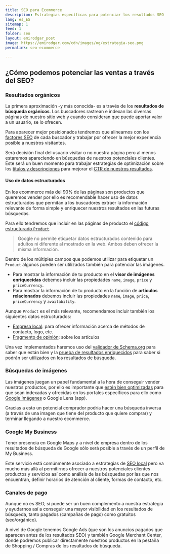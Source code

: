 ```yaml
---
title: SEO para Ecommerce
description: Estrategias específicas para potenciar los resultados SEO de tu plataforma de venta online
lang: es_ES
sitemap: 1
feed: 1
folder: seo
layout: emirodgar_post
image: https://emirodgar.com/cdn/images/og/estrategia-seo.png
permalink: seo-ecommerce

---
```


## ¿Cómo podemos potenciar las ventas a través del SEO?

### Resultados orgánicos

La primera aproximación -y más conocida- es a través de los **resultados de búsqueda orgánicos**. Los buscadores rastrean e indexan las diversas páginas de nuestro sitio web y cuando consideran que puede aportar valor a un usuario, se lo ofrecen.

Para aparecer mejor posicionados tendremos que alinearnos con los [factores SEO](https://emirodgar.com/factores-seo) de cada buscador y trabajar por ofrecer la mejor experiencia posible a nuestros visitantes.

Será decisión final del usuario visitar o no nuestra página pero al menos estaremos apareciendo en búsquedas de nuestros potenciales clientes. Este será un buen momento para trabajar estrategias de optimización sobre los [títulos y descripciones](https://emirodgar.com/titulos-descripciones-seo) para mejorar el [CTR de nuestros resultados](https://emirodgar.com/ctr-resultados-google).

#### Uso de datos estructurados 

En los ecommerce más del 90% de las páginas son productos que queremos vender por ello es recomendable hacer uso de datos estructurados que permitan a los buscadores extraer la información relevante de forma simple y enriquecer nuestros resultados en las futuras búsquedas.

Para ello tendremos que incluir en las páginas de producto el [código estructurado `Product`](https://developers.google.com/search/docs/advanced/structured-data/product).

> Google no permite etiquetar datos estructurados contenido para adultos ni diferente al mostrado en la web. Ambos deben ofrecer la misma información.

Dentro de los múltiples campos que podemos utilizar para etiquetar un `Product` algunos pueden ser utilizados también para potenciar las imágenes.

-   Para mostrar la información de tu producto en el **visor de imágenes enriquecidas** debemos incluir las propiedades  `name`,  `image`,  `price`  y  `priceCurrency`.
-   Para mostrar la información de tu producto en la función de **artículos relacionados** debemos incluir las propiedades  `name`,  `image`,  `price`,  `priceCurrency`  y  `availability`.

Aunque `Product` es el más relevante, recomendamos incluir también los siguientes datos estructurados:

- [Empresa local](https://developers.google.com/search/docs/advanced/structured-data/local-business): para ofrecer información acerca de métodos de contacto, logo, etc.
- [Fragmento de opinión](https://developers.google.com/search/docs/data-types/review-snippet): sobre los artículos

Una vez implementados haremos uso del [validador de Schema.org](https://validator.schema.org/) para saber que están bien y la [prueba de resultados enriquecidos](https://search.google.com/test/rich-results) para saber si podrán ser utilizados en los resultados de búsqueda.

### Búsquedas de imágenes

Las imágenes juegan un papel fundamental a la hora de conseguir vender nuestros productos, por ello es importante que [estén bien optimizadas](https://emirodgar.com/optimizacion-imagenes-seo) para que sean indexadas y ofrecidas en los portales específicos para ello como [Google Imágenes](https://www.google.es/imghp?hl=es) o Google Lens (app).

Gracias a esto un potencial comprador podría hacer una búsqueda inversa (a través de una imagen que tiene del producto que quiere comprar) y terminar llegando a nuestro ecommerce.

### Google My Business

Tener presencia en Google Maps y a nivel de empresa dentro de los resultados de búsqueda de Google sólo será posible a través de un perfil de My Business.

Este servicio está comúnmente asociado a estrategias de [SEO local](https://emirodgar.com/posicionamiento-seo-local) pero va mucho más allá al permitirnos ofrecer a nuestros potenciales clientes productos y servicios así como análisis de las búsquedas por las que nos encuentran, definir horarios de atención al cliente, formas de contacto, etc.


### Canales de pago

Aunque no es SEO, sí puede ser un buen complemento a nuestra estrategia y ayudarnos así a conseguir una mayor visibilidad en los resultados de búsqueda, tanto pagados (campañas de pago) como gratuitos (seo/orgánico).

A nivel de Google tenemos Google Ads (que son los anuncios pagados que aparecen antes de los resultados SEO) y también Google Merchant Center, donde podremos publicar directamente nuestros productos en la pestaña de Shopping / Compras de los resultados de búsqueda.
<!--stackedit_data:
eyJoaXN0b3J5IjpbLTI2Mzk4NTUwMSwxODcwODI3NzM1LC0xMD
M2MjkzMjQ2LC0xMTc4ODI3NjIwLDY0NDI2OTU5NF19
-->